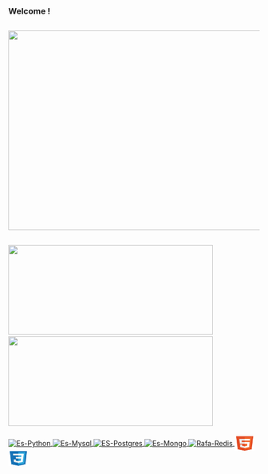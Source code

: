 ### Welcome !

##

<img align="center" height="400" width="800" img src="https://i.imgur.com/16ARtWb.jpeg"/>

##

<div align="left">
  <a href="https://github.com/es-codes">
  <img height="180em" width="410" src="https://github-readme-stats.vercel.app/api?username=es-codes&show_icons=true&theme=dracula&include_all_commits=true&count_private=false"/>
  <img height="180em" width="410" src="https://github-readme-stats.vercel.app/api/top-langs/?username=es-codes&layout=compact&langs_count=7&theme=dracula"/>
</div>
<div style="display: inline_block"><br>
  <img align="center" alt="Es-Python" height="30" width="40" src="https://cdn.jsdelivr.net/gh/devicons/devicon/icons/python/python-original.svg">
  <img align="center" alt="Es-Mysql" height="30" width="40" src="https://cdn.jsdelivr.net/gh/devicons/devicon/icons/mysql/mysql-original.svg" >
  <img align="center" alt="ES-Postgres" height="30" width="40" src="https://cdn.jsdelivr.net/gh/devicons/devicon/icons/postgresql/postgresql-original.svg">
  <img align="center" alt="Es-Mongo" height="30" width="40" src="https://cdn.jsdelivr.net/gh/devicons/devicon/icons/mongodb/mongodb-original.svg">
  <img align="center" alt="Rafa-Redis" height="30" width="40" src="https://cdn.jsdelivr.net/gh/devicons/devicon/icons/redis/redis-original.svg">
  <img align="center" alt="Es-HTML" height="30" width="40" src="https://raw.githubusercontent.com/devicons/devicon/master/icons/html5/html5-original.svg">
  <img align="center" alt="Es-Css" height="30" width="40" src="https://raw.githubusercontent.com/devicons/devicon/master/icons/css3/css3-original.svg">
</div>

##
